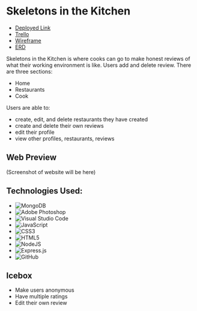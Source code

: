 # Skeletons in the Kitchen


- [Deployed Link](https://skeleton-kitchen.herokuapp.com/)
- [Trello](https://trello.com/b/Yt1ZCW6c/skeletons-in-the-kitchen)
- [Wireframe](https://whimsical.com/skeletons-in-the-walk-in-Ewbn6DYpSQcEEc8x7yEZNw)
- [ERD](https://whimsical.com/sitk-erd-GfxtLHQjiX2bdFxRaCvMyJ)

Skeletons in the Kitchen is where cooks can go to make honest reviews of what their working environment is like.  Users add and delete review.  There are three sections:
- Home
- Restaurants
- Cook

Users are able to:
- create, edit, and delete restaurants they have created
- create and delete their own reviews
- edit their profile
- view other profiles, restaurants, reviews

## Web Preview
(Screenshot of website will be here)

## Technologies Used:
- ![MongoDB](https://img.shields.io/badge/MongoDB-%234ea94b.svg?style=for-the-badge&logo=mongodb&logoColor=white)
- ![Adobe Photoshop](https://img.shields.io/badge/adobe%20photoshop-%2331A8FF.svg?style=for-the-badge&logo=adobe%20photoshop&logoColor=white)
- ![Visual Studio Code](https://img.shields.io/badge/Visual%20Studio%20Code-0078d7.svg?style=for-the-badge&logo=visual-studio-code&logoColor=white)
- ![JavaScript](https://img.shields.io/badge/javascript-%23323330.svg?style=for-the-badge&logo=javascript&logoColor=%23F7DF1E)
- ![CSS3](https://img.shields.io/badge/css3-%231572B6.svg?style=for-the-badge&logo=css3&logoColor=white)
- ![HTML5](https://img.shields.io/badge/html5-%23E34F26.svg?style=for-the-badge&logo=html5&logoColor=white)
- ![NodeJS](https://img.shields.io/badge/node.js-6DA55F?style=for-the-badge&logo=node.js&logoColor=white)
- ![Express.js](https://img.shields.io/badge/express.js-%23404d59.svg?style=for-the-badge&logo=express&logoColor=%2361DAFB)
- ![GitHub](https://img.shields.io/badge/github-%23121011.svg?style=for-the-badge&logo=github&logoColor=white)

## Icebox
- Make users anonymous
- Have multiple ratings
- Edit their own review